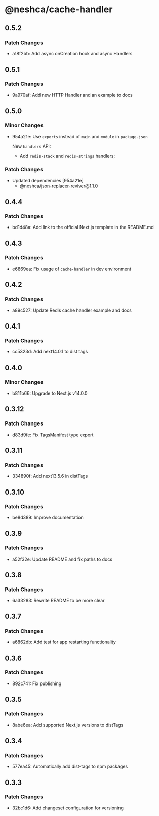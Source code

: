 # @neshca/cache-handler

## 0.5.2

### Patch Changes

-   a18f2bb: Add async onCreation hook and async Handlers

## 0.5.1

### Patch Changes

-   9a970af: Add new HTTP Handler and an example to docs

## 0.5.0

### Minor Changes

-   954a21e: Use `exports` instead of `main` and `module` in `package.json`

    New `handlers` API:

    -   Add `redis-stack` and `redis-strings` handlers;

### Patch Changes

-   Updated dependencies [954a21e]
    -   @neshca/json-replacer-reviver@1.1.0

## 0.4.4

### Patch Changes

-   bd1d48a: Add link to the official Next.js template in the README.md

## 0.4.3

### Patch Changes

-   e6869ea: Fix usage of `cache-handler` in dev environment

## 0.4.2

### Patch Changes

-   a89c527: Update Redis cache handler example and docs

## 0.4.1

### Patch Changes

-   cc5323d: Add next14.0.1 to dist tags

## 0.4.0

### Minor Changes

-   b811b66: Upgrade to Next.js v14.0.0

## 0.3.12

### Patch Changes

-   d83d9fe: Fix TagsManifest type export

## 0.3.11

### Patch Changes

-   334890f: Add next13.5.6 in distTags

## 0.3.10

### Patch Changes

-   be8d389: Improve documentation

## 0.3.9

### Patch Changes

-   a52f32e: Update README and fix paths to docs

## 0.3.8

### Patch Changes

-   6a33283: Rewrite README to be more clear

## 0.3.7

### Patch Changes

-   a6862db: Add test for app restarting functionality

## 0.3.6

### Patch Changes

-   892c741: Fix publishing

## 0.3.5

### Patch Changes

-   8abe6ea: Add supported Next.js versions to distTags

## 0.3.4

### Patch Changes

-   577ea45: Automatically add dist-tags to npm packages

## 0.3.3

### Patch Changes

-   32bc1d6: Add changeset configuration for versioning
